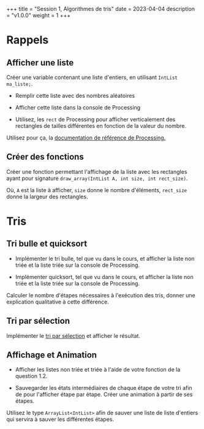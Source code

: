 +++
title = "Session 1, Algorithmes de tris"
date = 2023-04-04
description = "v1.0.0"
weight = 1
+++

# Rappels

## Afficher une liste

Créer une variable contenant une liste d'entiers, en utilisant `IntList ma_liste;`.

- Remplir cette liste avec des nombres aléatoires

- Afficher cette liste dans la console de Processing

- Utilisez, les `rect` de Processing pour afficher verticalement des rectangles de tailles
  différentes en fonction de la valeur du nombre.

Utilisez pour ça, la [documentation de référence de Processing.](https://processing.org/reference/)

## Créer des fonctions

Créer une fonction permettant l'affichage de la liste avec les rectangles ayant
pour signature `draw_array(IntList A, int size, int rect_size)`.

Où, `A` est la liste à afficher, `size` donne le nombre d'éléments, `rect_size` donne la largeur des rectangles.

# Tris

## Tri bulle et quicksort

- Implémenter le tri bulle, tel que vu dans le cours, et afficher la liste non
triée et la liste triée sur la console de Processing.

- Implémenter quicksort, tel que vu dans le cours, et afficher la liste non
triée et la liste triée sur la console de Processing.

Calculer le nombre d'étapes nécessaires à l'exécution des tris, donner une
explication qualitative à cette différence.

## Tri par sélection

Implémenter le [tri par sélection](https://fr.wikipedia.org/wiki/Tri_par_s%C3%A9lection) et afficher le résultat.

## Affichage et Animation

- Afficher les listes non triée et triée à l'aide de votre fonction de la question 1.2.

- Sauvegarder les états intermédiaires de chaque étape de votre tri afin de pour
l'afficher étape par étape. Créer une animation à partir de ses étapes.

Utilisez le type `ArrayList<IntList>` afin de sauver une
liste de liste d'entiers qui servira à sauver les différentes étapes.
